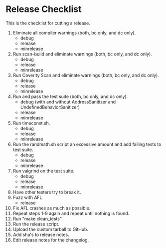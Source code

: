 # Release Checklist

This is the checklist for cutting a release.

1.	Eliminate all compiler warnings (both, bc only, and dc only).
	* debug
	* release
	* minrelease
2.	Run scan-build and eliminate warnings (both, bc only, and dc only).
	* debug
	* release
	* minrelease
3.	Run Coverity Scan and eliminate warnings (both, bc only, and dc only).
	* debug
	* release
	* minrelease
4.	Run and pass the test suite (both, bc only, and dc only).
	* debug (with and without AddressSanitizer and UndefinedBehaviorSanitizer)
	* release
	* minrelease
5.	Run timeconst.sh.
	* debug
	* release
	* minrelease
6.	Run the randmath.sh script an excessive amount and add failing tests to
	test suite.
	* debug
	* release
	* minrelease
7.	Run valgrind on the test suite.
	* debug
	* release
	* minrelease
8.	Have other testers try to break it.
9.	Fuzz with AFL
	* release
10.	Fix AFL crashes as much as possible.
11.	Repeat steps 1-9 again and repeat until nothing is found.
12.	Run "make clean_tests".
13.	Run the release script.
14.	Upload the custom tarball to GitHub.
15.	Add sha's to release notes.
16.	Edit release notes for the changelog.
